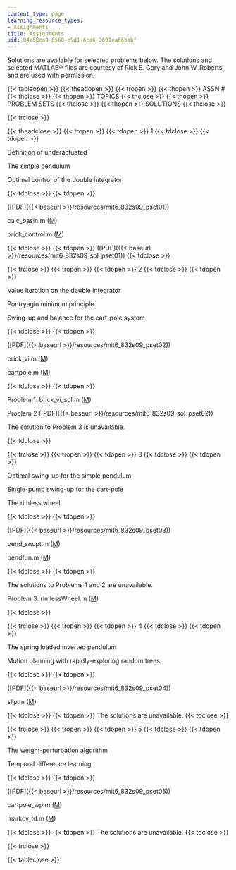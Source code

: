 ```yaml
---
content_type: page
learning_resource_types:
- Assignments
title: Assignments
uid: 04c58ca0-0560-b9d1-6ca6-2691ea66babf
---
```


Solutions are available for selected problems below. The solutions and selected MATLAB® files are courtesy of Rick E. Cory and John W. Roberts, and are used with permission.

{{< tableopen >}}
{{< theadopen >}}
{{< tropen >}}
{{< thopen >}}
ASSN #
{{< thclose >}}
{{< thopen >}}
TOPICS
{{< thclose >}}
{{< thopen >}}
PROBLEM SETS
{{< thclose >}}
{{< thopen >}}
SOLUTIONS
{{< thclose >}}

{{< trclose >}}

{{< theadclose >}}
{{< tropen >}}
{{< tdopen >}}
1
{{< tdclose >}}
{{< tdopen >}}


Definition of underactuated

The simple pendulum

Optimal control of the double integrator


{{< tdclose >}}
{{< tdopen >}}


([PDF]({{< baseurl >}}/resources/mit6_832s09_pset01))

calc\_basin.m ([M](/courses/electrical-engineering-and-computer-science/6-832-underactuated-robotics-spring-2009/assignments/calc_basin.m))

brick\_control.m ([M](/courses/electrical-engineering-and-computer-science/6-832-underactuated-robotics-spring-2009/assignments/brick_control.m))


{{< tdclose >}}
{{< tdopen >}}
([PDF]({{< baseurl >}}/resources/mit6_832s09_sol_pset01))
{{< tdclose >}}

{{< trclose >}}
{{< tropen >}}
{{< tdopen >}}
2
{{< tdclose >}}
{{< tdopen >}}


Value iteration on the double integrator

Pontryagin minimum principle

Swing-up and balance for the cart-pole system


{{< tdclose >}}
{{< tdopen >}}


([PDF]({{< baseurl >}}/resources/mit6_832s09_pset02))

brick\_vi.m ([M](/courses/electrical-engineering-and-computer-science/6-832-underactuated-robotics-spring-2009/assignments/brick_vi.m))

cartpole.m ([M](/courses/electrical-engineering-and-computer-science/6-832-underactuated-robotics-spring-2009/assignments/cartpole.m))


{{< tdclose >}}
{{< tdopen >}}


Problem 1: brick\_vi\_sol.m ([M](/courses/electrical-engineering-and-computer-science/6-832-underactuated-robotics-spring-2009/assignments/brick_vi_sol.m))

Problem 2 ([PDF]({{< baseurl >}}/resources/mit6_832s09_sol_pset02))

The solution to Problem 3 is unavailable.


{{< tdclose >}}

{{< trclose >}}
{{< tropen >}}
{{< tdopen >}}
3
{{< tdclose >}}
{{< tdopen >}}


Optimal swing-up for the simple pendulum

Single-pump swing-up for the cart-pole

The rimless wheel


{{< tdclose >}}
{{< tdopen >}}


([PDF]({{< baseurl >}}/resources/mit6_832s09_pset03))

pend\_snopt.m ([M](/courses/electrical-engineering-and-computer-science/6-832-underactuated-robotics-spring-2009/assignments/pend_snopt.m))

pendfun.m ([M](/courses/electrical-engineering-and-computer-science/6-832-underactuated-robotics-spring-2009/assignments/pendfun.m))


{{< tdclose >}}
{{< tdopen >}}


The solutions to Problems 1 and 2 are unavailable.

Problem 3: rimlessWheel.m ([M](/courses/electrical-engineering-and-computer-science/6-832-underactuated-robotics-spring-2009/assignments/rimlessWheel.m))


{{< tdclose >}}

{{< trclose >}}
{{< tropen >}}
{{< tdopen >}}
4
{{< tdclose >}}
{{< tdopen >}}


The spring loaded inverted pendulum

Motion planning with rapidly-exploring random trees


{{< tdclose >}}
{{< tdopen >}}


([PDF]({{< baseurl >}}/resources/mit6_832s09_pset04))

slip.m ([M](/courses/electrical-engineering-and-computer-science/6-832-underactuated-robotics-spring-2009/assignments/slip.m))


{{< tdclose >}}
{{< tdopen >}}
The solutions are unavailable.
{{< tdclose >}}

{{< trclose >}}
{{< tropen >}}
{{< tdopen >}}
5
{{< tdclose >}}
{{< tdopen >}}


The weight-perturbation algorithm

Temporal difference learning


{{< tdclose >}}
{{< tdopen >}}


([PDF]({{< baseurl >}}/resources/mit6_832s09_pset05))

cartpole\_wp.m ([M](/courses/electrical-engineering-and-computer-science/6-832-underactuated-robotics-spring-2009/assignments/cartpole_wp.m))

markov\_td.m ([M](/courses/electrical-engineering-and-computer-science/6-832-underactuated-robotics-spring-2009/assignments/markov_td.m))


{{< tdclose >}}
{{< tdopen >}}
The solutions are unavailable.
{{< tdclose >}}

{{< trclose >}}

{{< tableclose >}}